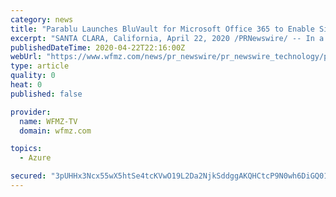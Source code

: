 ```yaml
---
category: news
title: "Parablu Launches BluVault for Microsoft Office 365 to Enable Simple and Reliable SaaS Data Backup"
excerpt: "SANTA CLARA, California, April 22, 2020 /PRNewswire/ -- In a move calculated to make a dent in the data protection landscape, leading data management solutions vendor, Parablu, today announced the"
publishedDateTime: 2020-04-22T22:16:00Z
webUrl: "https://www.wfmz.com/news/pr_newswire/pr_newswire_technology/parablu-launches-bluvault-for-microsoft-office-365-to-enable-simple-and-reliable-saas-data-backup/article_96ffac6c-b85e-5cc0-9edd-d6ec2fd368d9.html"
type: article
quality: 0
heat: 0
published: false

provider:
  name: WFMZ-TV
  domain: wfmz.com

topics:
  - Azure

secured: "3pUHHx3Ncx55wX5htSe4tcKVwO19L2Da2NjkSddggAKQHCtcP9N0wh6DiGQ01iVjV+pqmvgNT48EJeBN5uX38elFf5Gu48TyjY+T8d6D9FsvLbvh8mMsVulIhHjCquQPrnt2R+S5xqnBqLX+VBrxcwbr6G21j9vKOLh0KMbd2Mpf9dtcMj6IBkVm8EygSRjMHOL3oellIGxVD3p2uwWGGXti551IHER5yrSv5pgt+AkQrBElKyhoJWf3wgHARbsfHJ1UiT77fiUi8hPH2kQ+jdwaLfH+17SjQvnkXtK3s+VsjYl2uMHVcpz9eMn9nsvh;2WzFuPsbtYv2ToOJ6tHtzA=="
---
```


